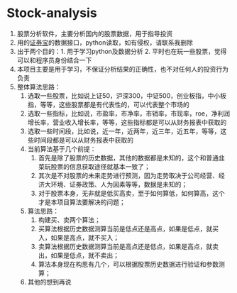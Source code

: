 # Stock-analysis
1. 股票分析软件，主要分析国内的股票数据，用于指导投资
2. 用的[证券宝](http://baostock.com/baostock/index.php/%E9%A6%96%E9%A1%B5)的数据接口，python读取，如有侵权，请联系我删除
3. 出于两个目的：1. 用于学习python及数据分析 2. 平时也在玩一些股票，觉得可以和程序员身份结合一下
4. 本项目主要是用于学习，不保证分析结果的正确性，也不对任何人的投资行为负责
5. 整体算法思路： 
    1. 选取一些股票，比如说上证50，沪深300，中证500，创业板指，中小板指，等等，这些股票都是有代表性的，可以代表整个市场的
    2. 选取一些指标，比如说，市盈率，市净率，市销率，市现率，roe，净利润增长率，营业收入增长率，等等，这些指标都是可以从财务报表中获取的
    3. 选取一些时间段，比如说，近一年，近两年，近三年，近五年，等等，这些时间段都是可以从财务报表中获取的
    4. 当前算法基于几个前提： 
        1. 首先是除了股票的历史数据，其他的数据都是未知的，这个和普通韭菜玩股票的信息获取途径就基本一致了；
        2. 其次是不对股票的未来走势进行预测，因为走势取决于公司经营、经济大环境、证券政策、人为因素等等，数据是未知的；
        3. 对于股票本身，无非就是低买高卖，至于如何算低，如何算高，这个才是本项目算法要解决的问题；
    5. 算法思路： 
        1. 构建买、卖两个算法；
        2. 买算法根据历史数据测算当前是低点还是高点，如果是低点，就买入，如果是高点，就不买入；
        3. 卖算法根据历史数据测算当前是高点还是低点，如果是高点，就卖出，如果是低点，就不卖出；
        4. 算法本身现在构思有几个，可以根据股票历史数据进行验证和参数测算； 
    6. 其他的想到再说
        